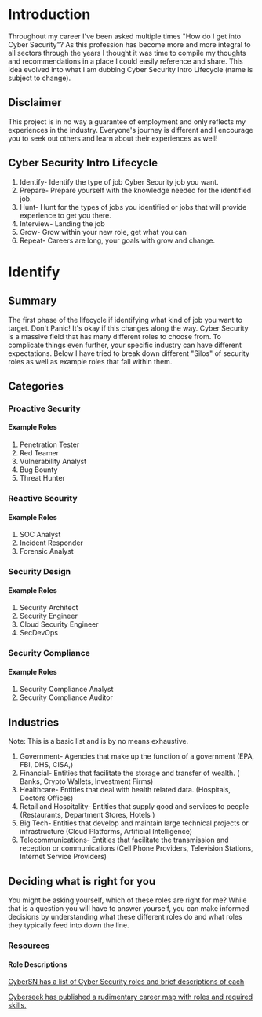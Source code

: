 # Introduction

Throughout my career I've been asked multiple times "How do I get into Cyber Security"? As this profession has become more and more integral to all sectors through the years I thought it was time to compile my thoughts and recommendations in a place I could easily reference and share. This idea evolved into what I am dubbing Cyber Security Intro Lifecycle (name is subject to change). 

## Disclaimer

This project is in no way a guarantee of employment and only reflects my experiences in the industry. Everyone's journey is different and I encourage you to seek out others and learn about their experiences as well! 

## Cyber Security Intro Lifecycle

1. Identify- Identify the type of job Cyber Security job you want.
2. Prepare- Prepare yourself with the knowledge needed for the identified job.
3. Hunt- Hunt for the types of jobs you identified or jobs that will provide experience to get you there. 
4. Interview- Landing the job
5. Grow- Grow within your new role, get what you can
6. Repeat- Careers are long, your goals with grow and change.

# Identify

## Summary

The first phase of the lifecycle if identifying what kind of job you want to target. Don't Panic! It's okay if this changes along the way. Cyber Security is a massive field that has many different roles to choose from. To complicate things even further, your specific industry can have different expectations. Below I have tried to break down different "Silos" of security roles as well as example roles that fall within them.

## Categories

### Proactive Security

#### Example Roles
1. Penetration Tester
2. Red Teamer
3. Vulnerability Analyst
4. Bug Bounty 
5. Threat Hunter

### Reactive Security

#### Example Roles

1. SOC Analyst
2. Incident Responder
3. Forensic Analyst
### Security Design

#### Example Roles

1. Security Architect
2. Security Engineer
3. Cloud Security Engineer
4. SecDevOps

### Security Compliance

#### Example Roles

1. Security Compliance Analyst
2. Security Compliance Auditor

## Industries

Note: This is a basic list and is by no means exhaustive.

1. Government- Agencies that make up the function of a government (EPA, FBI, DHS, CISA,)
2. Financial- Entities that facilitate the storage and transfer of wealth. ( Banks, Crypto Wallets, Investment Firms)
3. Healthcare- Entities that deal with health related data. (Hospitals, Doctors Offices)
4. Retail and Hospitality- Entities that supply good and services to people (Restaurants, Department Stores, Hotels )
5. Big Tech- Entities that develop and maintain large technical projects or infrastructure (Cloud Platforms, Artificial Intelligence)
6. Telecommunications- Entities that facilitate the transmission and reception or communications (Cell Phone Providers, Television Stations, Internet Service Providers)

## Deciding what is right for you

You might be asking yourself, which of these roles are right for me? While that is a question you will have to answer yourself, you can make informed decisions by understanding what these different roles do and what roles they typically feed into down the line.

### Resources

#### Role Descriptions

[CyberSN has a list of Cyber Security roles and brief descriptions of each](https://cybersn.com/45-cybersecurity-roles/)

[Cyberseek has published a rudimentary career map with roles and required skills.](https://www.cyberseek.org/pathway.html)
